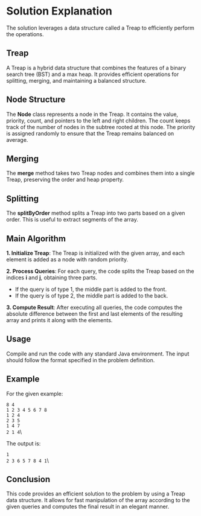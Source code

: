 # Solution Explanation
The solution leverages a data structure called a Treap to efficiently perform the operations.

## Treap
A Treap is a hybrid data structure that combines the features of a binary search tree (BST) and a max heap. It provides efficient operations for splitting, merging, and maintaining a balanced structure.

## Node Structure
The **Node** class represents a node in the Treap. It contains the value, priority, count, and pointers to the left and right children. The count keeps track of the number of nodes in the subtree rooted at this node. The priority is assigned randomly to ensure that the Treap remains balanced on average.

## Merging
The **merge** method takes two Treap nodes and combines them into a single Treap, preserving the order and heap property.

## Splitting
The **splitByOrder** method splits a Treap into two parts based on a given order. This is useful to extract segments of the array.

## Main Algorithm
**1. Initialize Treap**: The Treap is initialized with the given array, and each element is added as a node with random priority.

**2. Process Queries**: For each query, the code splits the Treap based on the indices **i** and **j**, obtaining three parts.

- If the query is of type 1, the middle part is added to the front.
- If the query is of type 2, the middle part is added to the back.

**3. Compute Result**: After executing all queries, the code computes the absolute difference between the first and last elements of the resulting array and prints it along with the elements.

## Usage
Compile and run the code with any standard Java environment. The input should follow the format specified in the problem definition.

## Example
For the given example:

`8 4`\
`1 2 3 4 5 6 7 8`\
`1 2 4`\
`2 3 5`\
`1 4 7`\
`2 1 4`\

The output is:

`1`\
`2 3 6 5 7 8 4 1`\

## Conclusion
This code provides an efficient solution to the problem by using a Treap data structure. It allows for fast manipulation of the array according to the given queries and computes the final result in an elegant manner.




